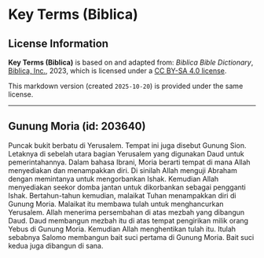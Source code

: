 # Key Terms (Biblica)

## License Information

**Key Terms (Biblica)** is based on and adapted from: _Biblica Bible Dictionary_, [Biblica, Inc.](https://www.biblica.com/), 2023, which is licensed under a [CC BY-SA 4.0 license](https://creativecommons.org/licenses/by-sa/4.0/legalcode.en).

This markdown version (created `2025-10-20`) is provided under the same license.



--------------------------------

## Gunung Moria (id: 203640)

Puncak bukit berbatu di Yerusalem. Tempat ini juga disebut Gunung Sion. Letaknya di sebelah utara bagian Yerusalem yang digunakan Daud untuk pemerintahannya. Dalam bahasa Ibrani, Moria berarti tempat di mana Allah menyediakan dan menampakkan diri. Di sinilah Allah menguji Abraham dengan memintanya untuk mengorbankan Ishak. Kemudian Allah menyediakan seekor domba jantan untuk dikorbankan sebagai pengganti Ishak. Bertahun\-tahun kemudian, malaikat Tuhan menampakkan diri di Gunung Moria. Malaikat itu membawa tulah untuk menghancurkan Yerusalem. Allah menerima persembahan di atas mezbah yang dibangun Daud. Daud membangun mezbah itu di atas tempat pengirikan milik orang Yebus di Gunung Moria. Kemudian Allah menghentikan tulah itu. Itulah sebabnya Salomo membangun bait suci pertama di Gunung Moria. Bait suci kedua juga dibangun di sana.


